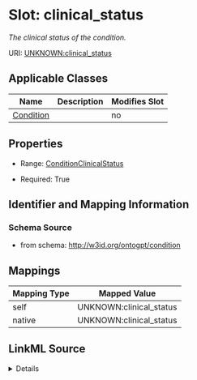 

# Slot: clinical_status


_The clinical status of the condition._



URI: [UNKNOWN:clinical_status](UNKNOWN:clinical_status)



<!-- no inheritance hierarchy -->





## Applicable Classes

| Name | Description | Modifies Slot |
| --- | --- | --- |
| [Condition](Condition.md) |  |  no  |







## Properties

* Range: [ConditionClinicalStatus](ConditionClinicalStatus.md)

* Required: True





## Identifier and Mapping Information







### Schema Source


* from schema: http://w3id.org/ontogpt/condition




## Mappings

| Mapping Type | Mapped Value |
| ---  | ---  |
| self | UNKNOWN:clinical_status |
| native | UNKNOWN:clinical_status |




## LinkML Source

<details>
```yaml
name: clinical_status
description: The clinical status of the condition.
from_schema: http://w3id.org/ontogpt/condition
rank: 1000
ifabsent: string("unknown")
alias: clinical_status
owner: Condition
domain_of:
- Condition
range: ConditionClinicalStatus
required: true

```
</details>